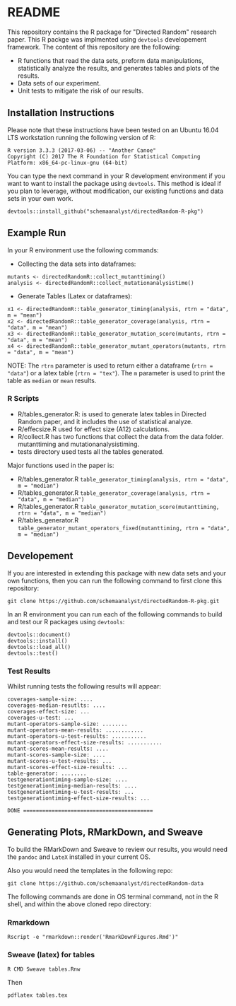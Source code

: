 # README #

This repository contains the R package for "Directed Random" research paper. This R packge was implmented using `devtools` developement framework. The content of this repository are the following:

* R functions that read the data sets, preform data manipulations, statistically analyze the results, and generates tables and plots of the results.
* Data sets of our experiment.
* Unit tests to mitigate the risk of our results.

## Installation Instructions

Please note that these instructions have been tested on an Ubuntu 16.04 LTS workstation running the following version of R:

```shell
R version 3.3.3 (2017-03-06) -- "Another Canoe"
Copyright (C) 2017 The R Foundation for Statistical Computing
Platform: x86_64-pc-linux-gnu (64-bit)
```

You can type the next command in your R development environment if you want to want to install the package using `devtools`. This method is ideal if you plan to leverage, without modification, our existing functions and data sets in
your own work. 

```shell
devtools::install_github("schemaanalyst/directedRandom-R-pkg")
```

## Example Run
In your R environment use the following commands:

* Collecting the data sets into dataframes:

```shell
mutants <- directedRandomR::collect_mutanttiming()
analysis <- directedRandomR::collect_mutationanalysistime()
```
* Generate Tables (Latex or dataframes):

```shell
x1 <- directedRandomR::table_generator_timing(analysis, rtrn = "data", m = "mean")
x2 <- directedRandomR::table_generator_coverage(analysis, rtrn = "data", m = "mean")
x3 <- directedRandomR::table_generator_mutation_score(mutants, rtrn = "data", m = "mean")
x4 <- directedRandomR::table_generator_mutant_operators(mutants, rtrn = "data", m = "mean")
```

NOTE: The `rtrn` parameter is used to return either a dataframe (`rtrn = "data"`) or a latex table (`rtrn = "tex"`). The `m` parameter is used to print the table as `median` or `mean` results.


### R Scripts

* R/tables_generator.R: is used to generate latex tables in Directed Random paper, and it includes the use of statistical analyze.
* R/effecsize.R  used for effect size (A12) calculations.
* R/collect.R has two functions that collect the data from the data folder. mutanttiming and mutationanalysistiming.
* tests directory used tests all the tables generated.

Major functions used in the paper is:

* R/tables_generator.R `table_generator_timing(analysis, rtrn = "data", m = "median")`
* R/tables_generator.R `table_generator_coverage(analysis, rtrn = "data", m = "median")`
* R/tables_generator.R `table_generator_mutation_score(mutanttiming, rtrn = "data", m = "median")`
* R/tables_generator.R `table_generator_mutant_operators_fixed(mutanttiming, rtrn = "data", m = "median")`


## Developement

<!--
To use the data with our package you have to clone the **data** repo:

```shell
mkdir data
cd data
git clone https://github.com/schemaanalyst/directedRandom-data.git
cd directedRandom-data
```
NOTE: The data files include all data, plus RMarkDown, Sweave
-->
If you are interested in extending this package with new data sets and your own functions, then you can run the
following command to first clone this repository:

```shell
git clone https://github.com/schemaanalyst/directedRandom-R-pkg.git
```

In an R environment you can run each of the following commands to build and test our R packages using `devtools`:

```shell
devtools::document()
devtools::install()
devtools::load_all()
devtools::test()
```

### Test Results

Whilst running tests the following results will appear:

```shell
coverages-sample-size: ....
coverages-median-resutlts: ....
coverages-effect-size: ...
coverages-u-test: ...
mutant-operators-sample-size: ........
mutant-operators-mean-results: ............
mutant-operators-u-test-results: ...........
mutant-operators-effect-size-results: ...........
mutant-scores-mean-results: ....
mutant-scores-sample-size: ....
mutant-scores-u-test-results: ...
mutant-scores-effect-size-results: ...
table-generator: ........
testgenerationtiming-sample-size: ....
testgenerationtiming-median-results: ....
testgenerationtiming-u-test-results: ...
testgenerationtiming-effect-size-results: ...

DONE =========================================
```

## Generating Plots, RMarkDown, and Sweave

To build the RMarkDown and Sweave to review our results, you would need the `pandoc` and `LateX` installed in your current OS.

Also you would need the templates in the following repo:

```shell
git clone https://github.com/schemaanalyst/directedRandom-data
```

The following commands are done in OS terminal command, not in the R shell, and within the above cloned repo directory:

### Rmarkdown

```shell
Rscript -e "rmarkdown::render('RmarkDownFigures.Rmd')"
```

### Sweave (latex) for tables

```shell
R CMD Sweave tables.Rnw
```

Then

```shell
pdflatex tables.tex
```

